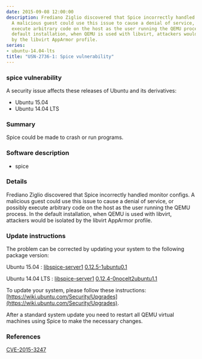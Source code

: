 ```yaml
---
date: 2015-09-08 12:00:00
description: Frediano Ziglio discovered that Spice incorrectly handled monitor configs.
  A malicious guest could use this issue to cause a denial of service, or possibly
  execute arbitrary code on the host as the user running the QEMU process. In the
  default installation, when QEMU is used with libvirt, attackers would be isolated
  by the libvirt AppArmor profile.
series:
- ubuntu-14.04-lts
title: "USN-2736-1: Spice vulnerability"
---
```


### spice vulnerability

A security issue affects these releases of Ubuntu and its derivatives:

* Ubuntu 15.04
* Ubuntu 14.04 LTS

### Summary

Spice could be made to crash or run programs. 

### Software description

* spice 

### Details

Frediano Ziglio discovered that Spice incorrectly handled monitor configs. A malicious guest could use this issue to cause a denial of service, or possibly execute arbitrary code on the host as the user running the QEMU process. In the default installation, when QEMU is used with libvirt, attackers would be isolated by the libvirt AppArmor profile. 

### Update instructions

The problem can be corrected by updating your system to the following package version:

Ubuntu 15.04
 : [libspice-server1](https://launchpad.net/ubuntu/+source/spice) <span> [0.12.5-1ubuntu0.1](https://launchpad.net/ubuntu/+source/spice/0.12.5-1ubuntu0.1) </span> 

Ubuntu 14.04 LTS
 : [libspice-server1](https://launchpad.net/ubuntu/+source/spice) <span> [0.12.4-0nocelt2ubuntu1.1](https://launchpad.net/ubuntu/+source/spice/0.12.4-0nocelt2ubuntu1.1) </span> 

To update your system, please follow these instructions: [https://wiki.ubuntu.com/Security/Upgrades](https://wiki.ubuntu.com/Security/Upgrades).

After a standard system update you need to restart all QEMU virtual machines using Spice to make the necessary changes. 

### References

 [CVE-2015-3247](http://people.ubuntu.com/~ubuntu-security/cve/CVE-2015-3247)
